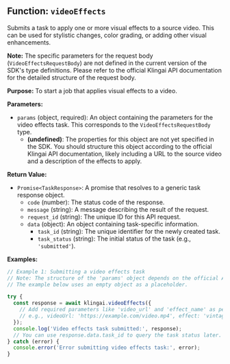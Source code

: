 ## Function: `videoEffects`

Submits a task to apply one or more visual effects to a source video. This can be used for stylistic changes, color grading, or adding other visual enhancements.

**Note:** The specific parameters for the request body (`VideoEffectsRequestBody`) are not defined in the current version of the SDK's type definitions. Please refer to the official Klingai API documentation for the detailed structure of the request body.

**Purpose:**
To start a job that applies visual effects to a video.

**Parameters:**

- `params` (object, required): An object containing the parameters for the video effects task. This corresponds to the `VideoEffectsRequestBody` type.
  - **(undefined)**: The properties for this object are not yet specified in the SDK. You should structure this object according to the official Klingai API documentation, likely including a URL to the source video and a description of the effects to apply.

**Return Value:**

- `Promise<TaskResponse>`: A promise that resolves to a generic task response object.
  - `code` (number): The status code of the response.
  - `message` (string): A message describing the result of the request.
  - `request_id` (string): The unique ID for this API request.
  - `data` (object): An object containing task-specific information.
    - `task_id` (string): The unique identifier for the newly created task.
    - `task_status` (string): The initial status of the task (e.g., `'submitted'`).

**Examples:**

```typescript
// Example 1: Submitting a video effects task
// Note: The structure of the 'params' object depends on the official API documentation.
// The example below uses an empty object as a placeholder.

try {
  const response = await klingai.videoEffects({
    // Add required parameters like 'video_url' and 'effect_name' as per the API docs.
    // e.g., videoUrl: 'https://example.com/video.mp4', effect: 'vintage_film'
  });
  console.log('Video effects task submitted:', response);
  // You can use response.data.task_id to query the task status later.
} catch (error) {
  console.error('Error submitting video effects task:', error);
}
```